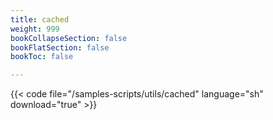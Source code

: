 ```yaml
---
title: cached
weight: 999
bookCollapseSection: false
bookFlatSection: false
bookToc: false

---
```


{{< code file="/samples-scripts/utils/cached" language="sh" download="true" >}}
